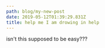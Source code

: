 ```yaml
---
path: blog/my-new-post
date: 2019-05-12T01:39:29.831Z
title: help me I am drowing in help
---
```

isn't this supposed to be easy???
